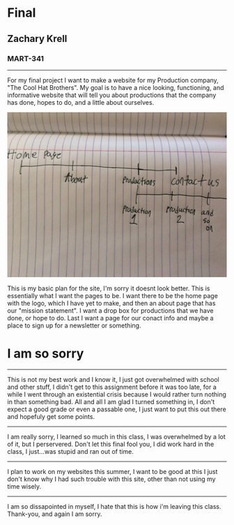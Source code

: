 # Final
## Zachary Krell
### MART-341
---

For my final project I want to make a website for my Production company, "The Cool Hat Brothers". My goal is to have a nice looking, functioning, and informative website that will tell you about productions that the company has done, hopes to do, and a little about ourselves.

![Basic breakdown](/img/Photo.jpg)

This is my basic plan for the site, I'm sorry it doesnt look better. This is essentially what I want the pages to be. I want there to be the home page with the logo, which I have yet to make, and then an about page that has our "mission statement". I want a drop box for productions that we have done, or hope to do. Last I want a page for our conact info and maybe a place to sign up for a newsletter or something. 



# I am so sorry

---

This is not my best work and I know it, I just got overwhelmed with school and other stuff, I didn't get to this assignment before it was too late, for a while I went through an existential crisis because I would rather turn nothing in than something bad. 
All and all I am glad I turned something in, I don't expect a good grade or even a passable one, I just want to put this out there and hopefuly get some points.

---

I am really sorry, I learned so much in this class, I was overwhelmed by a lot of it, but I perservered. Don't let this final fool you, I did work hard in the class, I just...was stupid and ran out of time.

---

I plan to work on my websites this summer, I want to be good at this I just don't know why I had such trouble with this site, other than not using my time wisely.

---

I am so dissapointed in myself, I hate that this is how i'm leaving this class. Thank-you, and again I am sorry.
